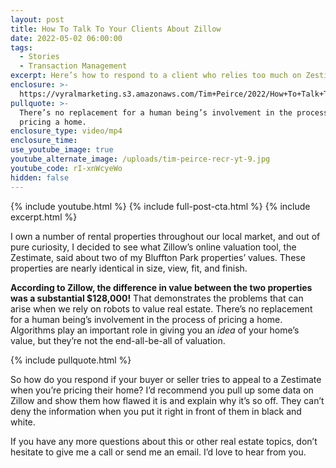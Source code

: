 ```yaml
---
layout: post
title: How To Talk To Your Clients About Zillow
date: 2022-05-02 06:00:00
tags:
  - Stories
  - Transaction Management
excerpt: Here’s how to respond to a client who relies too much on Zestimates.
enclosure: >-
  https://vyralmarketing.s3.amazonaws.com/Tim+Peirce/2022/How+To+Talk+To+Your+Clients+About+Zillow.mp4
pullquote: >-
  There’s no replacement for a human being’s involvement in the process of
  pricing a home.
enclosure_type: video/mp4
enclosure_time:
use_youtube_image: true
youtube_alternate_image: /uploads/tim-peirce-recr-yt-9.jpg
youtube_code: rI-xnWcyeWo
hidden: false
---
```

{% include youtube.html %} {% include full-post-cta.html %} {% include excerpt.html %}

I own a number of rental properties throughout our local market, and out of pure curiosity, I decided to see what Zillow’s online valuation tool, the Zestimate, said about two of my Bluffton Park properties’ values. These properties are nearly identical in size, view, fit, and finish.

**According to Zillow, the difference in value between the two properties was a substantial $128,000\!** That demonstrates the problems that can arise when we rely on robots to value real estate. There’s no replacement for a human being’s involvement in the process of pricing a home. Algorithms play an important role in giving you an *idea* of your home’s value, but they’re not the end-all-be-all of valuation.

{% include pullquote.html %}

So how do you respond if your buyer or seller tries to appeal to a Zestimate when you’re pricing their home? I’d recommend you pull up some data on Zillow and show them how flawed it is and explain why it’s so off. They can’t deny the information when you put it right in front of them in black and white.

If you have any more questions about this or other real estate topics, don’t hesitate to give me a call or send me an email. I’d love to hear from you.
